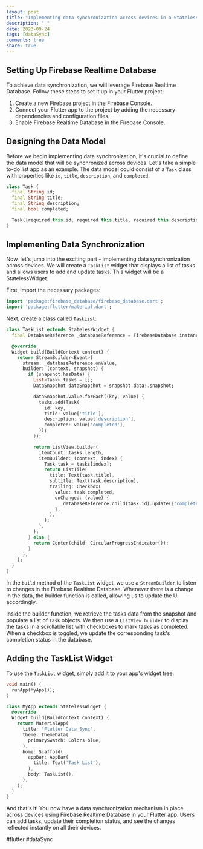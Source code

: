 ```yaml
---
layout: post
title: "Implementing data synchronization across devices in a StatelessWidget in Flutter"
description: " "
date: 2023-09-24
tags: [dataSync]
comments: true
share: true
---
```


## Setting Up Firebase Realtime Database

To achieve data synchronization, we will leverage Firebase Realtime Database. Follow these steps to set it up in your Flutter project:

1. Create a new Firebase project in the Firebase Console.
2. Connect your Flutter app to the project by adding the necessary dependencies and configuration files.
3. Enable Firebase Realtime Database in the Firebase Console.

## Designing the Data Model

Before we begin implementing data synchronization, it's crucial to define the data model that will be synchronized across devices. Let's take a simple to-do list app as an example. The data model could consist of a `Task` class with properties like `id`, `title`, `description`, and `completed`.

```dart
class Task {
  final String id;
  final String title;
  final String description;
  final bool completed;

  Task({required this.id, required this.title, required this.description, required this.completed});
}
```

## Implementing Data Synchronization

Now, let's jump into the exciting part - implementing data synchronization across devices. We will create a `TaskList` widget that displays a list of tasks and allows users to add and update tasks. This widget will be a StatelessWidget.

First, import the necessary packages:

```dart
import 'package:firebase_database/firebase_database.dart';
import 'package:flutter/material.dart';
```

Next, create a class called `TaskList`:

```dart
class TaskList extends StatelessWidget {
  final DatabaseReference _databaseReference = FirebaseDatabase.instance.reference().child('tasks');

  @override
  Widget build(BuildContext context) {
    return StreamBuilder<Event>(
      stream: _databaseReference.onValue,
      builder: (context, snapshot) {
        if (snapshot.hasData) {
          List<Task> tasks = [];
          DataSnapshot dataSnapshot = snapshot.data!.snapshot;

          dataSnapshot.value.forEach((key, value) {
            tasks.add(Task(
              id: key,
              title: value['title'],
              description: value['description'],
              completed: value['completed'],
            ));
          });

          return ListView.builder(
            itemCount: tasks.length,
            itemBuilder: (context, index) {
              Task task = tasks[index];
              return ListTile(
                title: Text(task.title),
                subtitle: Text(task.description),
                trailing: Checkbox(
                  value: task.completed,
                  onChanged: (value) {
                    _databaseReference.child(task.id).update({'completed': value});
                  },
                ),
              );
            },
          );
        } else {
          return Center(child: CircularProgressIndicator());
        }
      },
    );
  }
}
```

In the `build` method of the `TaskList` widget, we use a `StreamBuilder` to listen to changes in the Firebase Realtime Database. Whenever there is a change in the data, the builder function is called, allowing us to update the UI accordingly.

Inside the builder function, we retrieve the tasks data from the snapshot and populate a list of `Task` objects. We then use a `ListView.builder` to display the tasks in a scrollable list with checkboxes to mark tasks as completed. When a checkbox is toggled, we update the corresponding task's completion status in the database.

## Adding the TaskList Widget

To use the `TaskList` widget, simply add it to your app's widget tree:

```dart
void main() {
  runApp(MyApp());
}

class MyApp extends StatelessWidget {
  @override
  Widget build(BuildContext context) {
    return MaterialApp(
      title: 'Flutter Data Sync',
      theme: ThemeData(
        primarySwatch: Colors.blue,
      ),
      home: Scaffold(
        appBar: AppBar(
          title: Text('Task List'),
        ),
        body: TaskList(),
      ),
    );
  }
}
```

And that's it! You now have a data synchronization mechanism in place across devices using Firebase Realtime Database in your Flutter app. Users can add tasks, update their completion status, and see the changes reflected instantly on all their devices.

#flutter #dataSync